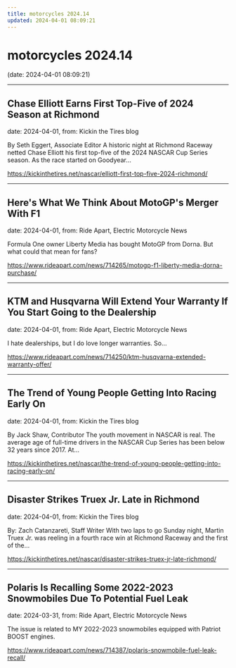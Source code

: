 ```yaml
---
title: motorcycles 2024.14
updated: 2024-04-01 08:09:21
---
```


# motorcycles 2024.14

(date: 2024-04-01 08:09:21)

---

## Chase Elliott Earns First Top-Five of 2024 Season at Richmond

date: 2024-04-01, from: Kickin the Tires blog

By Seth Eggert, Associate Editor A historic night at Richmond Raceway netted Chase Elliott his first top-five of the 2024 NASCAR Cup Series season. As the race started on Goodyear&#8230;  

<https://kickinthetires.net/nascar/elliott-first-top-five-2024-richmond/>

---

## Here's What We Think About MotoGP's Merger With F1

date: 2024-04-01, from: Ride Apart, Electric Motorcycle News

Formula One owner Liberty Media has bought MotoGP from Dorna. But what could that mean for fans? 

<https://www.rideapart.com/news/714265/motogp-f1-liberty-media-dorna-purchase/>

---

## KTM and Husqvarna Will Extend Your Warranty If You Start Going to the Dealership

date: 2024-04-01, from: Ride Apart, Electric Motorcycle News

I hate dealerships, but I do love longer warranties. So... 

<https://www.rideapart.com/news/714250/ktm-husqvarna-extended-warranty-offer/>

---

## The Trend of Young People Getting Into Racing Early On

date: 2024-04-01, from: Kickin the Tires blog

By Jack Shaw, Contributor The youth movement in NASCAR is real. The average age of full-time drivers in the NASCAR Cup Series has been below 32 years since 2017. At&#8230;  

<https://kickinthetires.net/nascar/the-trend-of-young-people-getting-into-racing-early-on/>

---

## Disaster Strikes Truex Jr. Late in Richmond

date: 2024-04-01, from: Kickin the Tires blog

By: Zach Catanzareti, Staff Writer With two laps to go Sunday night, Martin Truex Jr. was reeling in a fourth race win at Richmond Raceway and the first of the&#8230;  

<https://kickinthetires.net/nascar/disaster-strikes-truex-jr-late-richmond/>

---

## Polaris Is Recalling Some 2022-2023 Snowmobiles Due To Potential Fuel Leak

date: 2024-03-31, from: Ride Apart, Electric Motorcycle News

The issue is related to MY 2022-2023 snowmobiles equipped with Patriot BOOST engines. 

<https://www.rideapart.com/news/714387/polaris-snowmobile-fuel-leak-recall/>

